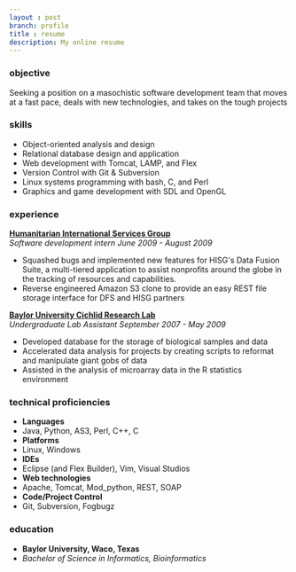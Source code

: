 ```yaml
---
layout : post
branch: profile
title : resume
description: My online resume
---
```


### objective
Seeking a position on a masochistic software development team that moves at a fast pace, deals with new technologies, and takes on the tough projects

### skills
* Object-oriented analysis and design
* Relational database design and application
* Web development with Tomcat, LAMP, and Flex
* Version Control with Git & Subversion
* Linux systems programming with bash, C, and Perl
* Graphics and game development with SDL and OpenGL

### experience  
[**Humanitarian International Services Group**](http://hisg.org "HISG home page")  
*Software development intern June 2009 - August 2009*  
* Squashed bugs and implemented new features for HISG's Data Fusion Suite, a multi-tiered application to assist nonprofits around the globe in the tracking of resources and capabilities.
* Reverse engineered Amazon S3 clone to provide an easy REST file storage interface for DFS and HISG partners

[**Baylor University Cichlid Research Lab**](https://bearspace.baylor.edu/Patrick_Danley/www/The_Danley_Lab/The_Danley_Lab.html "The Danley Lab")  
*Undergraduate Lab Assistant September 2007 - May 2009*  
* Developed database for the storage of biological samples and data
* Accelerated data analysis for projects by creating scripts to reformat and manipulate giant gobs of data
* Assisted in the analysis of microarray data in the R statistics environment

### technical proficiencies  
* **Languages**   
* Java, Python, AS3, Perl, C++, C  
* **Platforms**   
* Linux, Windows  
* **IDEs**  
* Eclipse (and Flex Builder), Vim, Visual Studios  
* **Web technologies**  
* Apache, Tomcat, Mod_python, REST, SOAP  
* **Code/Project Control**  
* Git, Subversion, Fogbugz

### education
* **Baylor University, Waco, Texas**  
* *Bachelor of Science in Informatics, Bioinformatics*

